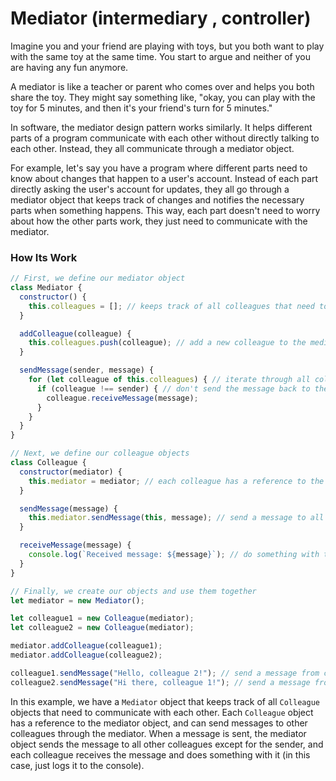 # Mediator (intermediary , controller)


Imagine you and your friend are playing with toys, but you both want to play with the same toy at the same time. You start to argue and neither of you are having any fun anymore. 

A mediator is like a teacher or parent who comes over and helps you both share the toy. They might say something like, "okay, you can play with the toy for 5 minutes, and then it's your friend's turn for 5 minutes." 

In software, the mediator design pattern works similarly. It helps different parts of a program communicate with each other without directly talking to each other. Instead, they all communicate through a mediator object.

For example, let's say you have a program where different parts need to know about changes that happen to a user's account. Instead of each part directly asking the user's account for updates, they all go through a mediator object that keeps track of changes and notifies the necessary parts when something happens. This way, each part doesn't need to worry about how the other parts work, they just need to communicate with the mediator.


### How Its Work

```javascript
// First, we define our mediator object
class Mediator {
  constructor() {
    this.colleagues = []; // keeps track of all colleagues that need to communicate with each other
  }

  addColleague(colleague) {
    this.colleagues.push(colleague); // add a new colleague to the mediator's list
  }

  sendMessage(sender, message) {
    for (let colleague of this.colleagues) { // iterate through all colleagues and send the message to each one
      if (colleague !== sender) { // don't send the message back to the sender
        colleague.receiveMessage(message);
      }
    }
  }
}

// Next, we define our colleague objects
class Colleague {
  constructor(mediator) {
    this.mediator = mediator; // each colleague has a reference to the mediator object
  }

  sendMessage(message) {
    this.mediator.sendMessage(this, message); // send a message to all other colleagues through the mediator
  }

  receiveMessage(message) {
    console.log(`Received message: ${message}`); // do something with the received message
  }
}

// Finally, we create our objects and use them together
let mediator = new Mediator();

let colleague1 = new Colleague(mediator);
let colleague2 = new Colleague(mediator);

mediator.addColleague(colleague1);
mediator.addColleague(colleague2);

colleague1.sendMessage("Hello, colleague 2!"); // send a message from colleague 1 to colleague 2
colleague2.sendMessage("Hi there, colleague 1!"); // send a message from colleague 2 to colleague 1
```

In this example, we have a `Mediator` object that keeps track of all `Colleague` objects that need to communicate with each other. Each `Colleague` object has a reference to the mediator object, and can send messages to other colleagues through the mediator. When a message is sent, the mediator object sends the message to all other colleagues except for the sender, and each colleague receives the message and does something with it (in this case, just logs it to the console).





